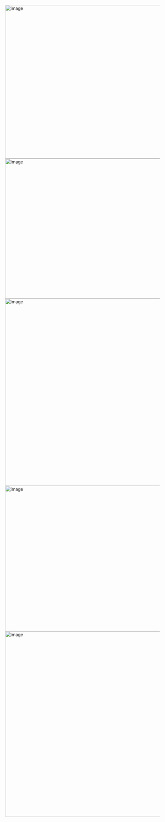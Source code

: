 <img width="992" height="498" alt="image" src="https://github.com/user-attachments/assets/245d30e3-1225-4e39-8afa-5971b4fd11a1" />
<img width="1127" height="454" alt="image" src="https://github.com/user-attachments/assets/8611c697-5c76-46fa-919c-f29bc435f385" />


<img width="1100" height="608" alt="image" src="https://github.com/user-attachments/assets/7996564b-8e2a-4fd7-a0a9-e4d20e2f4e77" />

<img width="1051" height="472" alt="image" src="https://github.com/user-attachments/assets/285fc18b-3518-433e-a305-f0d8de4c1aec" />

<img width="709" height="602" alt="image" src="https://github.com/user-attachments/assets/850e9e24-c711-4e70-bbc8-2f58a18b0942" />
